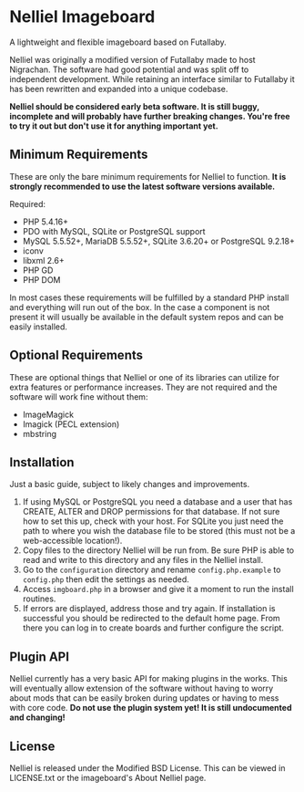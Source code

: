 # Nelliel Imageboard #

A lightweight and flexible imageboard based on Futallaby.

Nelliel was originally a modified version of Futallaby made to host Nigrachan. The software had good potential and was split off to independent development. While retaining an interface similar to Futallaby it has been rewritten and expanded into a unique codebase.

**Nelliel should be considered early beta software. It is still buggy, incomplete and will probably have further breaking changes. You're free to try it out but don't use it for anything important yet.**

## Minimum Requirements ##
These are only the bare minimum requirements for Nelliel to function. **It is strongly recommended to use the latest software versions available.**

Required:
- PHP 5.4.16+
- PDO with MySQL, SQLite or PostgreSQL support
- MySQL 5.5.52+, MariaDB 5.5.52+, SQLite 3.6.20+ or PostgreSQL 9.2.18+
- iconv
- libxml 2.6+
- PHP GD
- PHP DOM

In most cases these requirements will be fulfilled by a standard PHP install and everything will run out of the box. In the case a component is not present it will usually be available in the default system repos and can be easily installed.

## Optional Requirements ##
These are optional things that Nelliel or one of its libraries can utilize for extra features or performance increases. They are not required and the software will work fine without them:
- ImageMagick
- Imagick (PECL extension)
- mbstring

## Installation ##
Just a basic guide, subject to likely changes and improvements.

1. If using MySQL or PostgreSQL you need a database and a user that has CREATE, ALTER and DROP permissions for that database. If not sure how to set this up, check with your host. For SQLite you just need the path to where you wish the database file to be stored (this must not be a web-accessible location!).
2. Copy files to the directory Nelliel will be run from. Be sure PHP is able to read and write to this directory and any files in the Nelliel install.
3. Go to the `configuration` directory and rename `config.php.example` to `config.php` then edit the settings as needed.
4. Access `imgboard.php` in a browser and give it a moment to run the install routines.
5. If errors are displayed, address those and try again. If installation is successful you should be redirected to the default home page. From there you can log in to create boards and further configure the script.

## Plugin API ##
Nelliel currently has a very basic API for making plugins in the works. This will eventually allow extension of the software without having to worry about mods that can be easily broken during updates or having to mess with core code. **Do not use the plugin system yet! It is still undocumented and changing!**

## License ##
Nelliel is released under the Modified BSD License. This can be viewed in LICENSE.txt or the imageboard's About Nelliel page.
